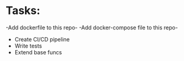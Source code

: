 # Tasks:
-Add dockerfile to this repo-
-Add docker-compose file to this repo-
* Create CI/CD pipeline
* Write tests
* Extend base funcs
